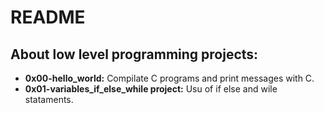# README

## About low level programming projects:

- **0x00-hello_world:** Compilate C programs and print messages with C.
- **0x01-variables_if_else_while project:** Usu of if else and wile stataments.
